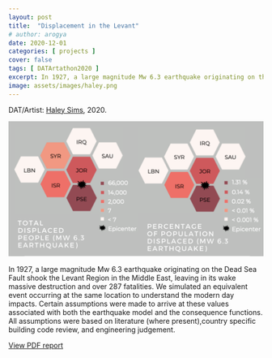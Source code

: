```yaml
---
layout: post
title:  "Displacement in the Levant"
# author: arogya
date: 2020-12-01
categories: [ projects ]
cover: false
tags: [ DATArtathon2020 ]
excerpt: In 1927, a large magnitude Mw 6.3 earthquake originating on the Dead Sea Fault shook the Levant Region in the Middle East, leaving in its wake massive destruction and over 287 fatalities.
image: assets/images/haley.png
---
```


DAT/Artist: [Haley Sims](http://datartathon.com/fellows/haley), 2020. 

![](/assets/images/haley.png)

In 1927, a large magnitude Mw 6.3 earthquake originating on the Dead Sea Fault shook the Levant Region in the Middle East, leaving in its wake massive destruction and over 287 fatalities. We simulated an equivalent event occurring at the same location to understand the modern day impacts. 
Certain assumptions were made to arrive at these values associated with both the earthquake model and the consequence functions. All assumptions were based on literature (where present),country specific building code review, and engineering judgement.

[View PDF report](https://drive.google.com/file/d/14IOp_bzQVKysNLecZ5MQN876kytWrakZ/view?usp=sharing)